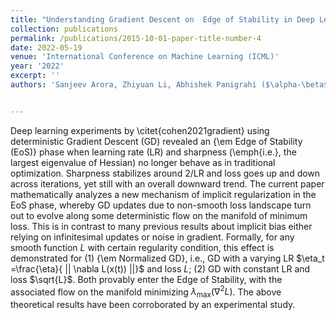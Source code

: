 ```yaml
---
title: "Understanding Gradient Descent on  Edge of Stability in Deep Learning"
collection: publications
permalink: /publications/2015-10-01-paper-title-number-4
date: 2022-05-19
venue: 'International Conference on Machine Learning (ICML)'
year: '2022'
excerpt: ''
authors: 'Sanjeev Arora, Zhiyuan Li, Abhishek Panigrahi ($\alpha-\beta$)'


---
```

Deep learning experiments by \citet{cohen2021gradient} using deterministic Gradient Descent (GD) revealed an {\em Edge of Stability (EoS)} phase when learning rate (LR) and sharpness (\emph{i.e.}, the largest eigenvalue of Hessian) no longer behave as in traditional optimization. Sharpness stabilizes around $2/$LR and loss goes up and down  across iterations, yet still with an overall downward trend. The current paper mathematically analyzes a new mechanism of implicit regularization in the EoS phase, whereby GD updates due to non-smooth loss landscape  turn out to evolve along some deterministic flow on the manifold of minimum loss. This is in contrast to many previous results about implicit bias either relying on infinitesimal updates or noise in gradient. Formally, for any smooth function $L$ with certain regularity condition, this effect is demonstrated for (1) {\em Normalized GD}, i.e., GD  with a varying 
   LR $\eta_t =\frac{\eta}{ || \nabla L(x(t)) ||}$ and loss $L$;  (2) GD with constant LR and loss $\sqrt{L}$.  Both provably enter the Edge of Stability, with the associated flow on the manifold minimizing $\lambda_{\max}(\nabla^2 L)$. The above theoretical results have been corroborated by an experimental study.
   

